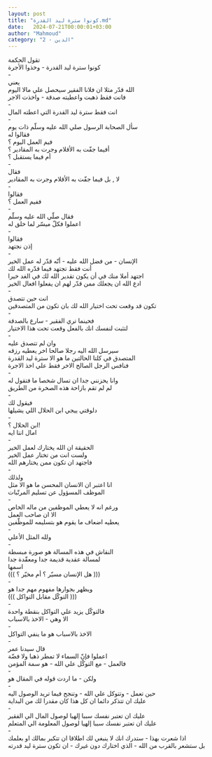 ```yaml
---
layout: post
title: "كونوا سترة ليد القدرة.md"
date:   2024-07-21T00:00:01+03:00
author: "Mahmoud"
category: "2 - الدين"
---
```

تقول الحكمة\
كونوا سترة ليد القدرة - وخذوا الأجرة\
-\
يعني\
الله قدّر مثلا ان فلانا الفقير سيحصل علي مالا
اليوم\
فانت فقط ذهبت واعطيته صدقة - واخذت الاجر\
-\
انت فقط سترة ليد القدرة التي اعطته المال\
-\
سأل الصحابة الرسول صلي الله عليه وسلّم ذات يوم\
فقالوا له\
فيم العمل اليوم ؟\
أفيما جفّت به الأقلام وجرت به المقادير ؟\
أم فيما يستقبل ؟\
-\
فقال\
لا , بل فيما جفّت به الأقلام وجرت به المقادير\
-\
فقالوا\
ففيم العمل ؟\
-\
فقال صلّي الله عليه وسلّم\
اعملوا فكلّ ميسّر لما خلق له\
-\
فقالوا\
إذن نجتهد\
-\
الإنسان - من فضل الله عليه - أنّه قدّر له عمل
الخير\
أنت فقط تجتهد فيما قدّره الله لك\
اجتهد أملا منك في أن يكون تقدير الله لك في الغد
خيرا\
ادع الله ان يجعلك ممن قدّر لهم ان يفعلوا افعال
الخير\
-\
انت حين تتصدق\
تكون قد وقعت تحت اختيار الله لك بان تكون من
المتصدقين\
-\
فحينما تري الفقير - سارع بالصدقة\
لتثبت لنفسك انك بالفعل وقعت تحت هذا الاختيار\
-\
وان لم تتصدق عليه\
سيرسل الله اليه رجلا صالحا اخر يعطيه رزقه\
المتصدق في كلتا الحالتين ما هو الا سترة ليد
القدرة\
فنافس الرجل الصالح الاخر فقط علي اخذ الاجرة\
-\
وانا يحزنني جدا ان تسال شخصا ما فتقول له\
لم لم تقم بازاحة هذه الصخرة من الطريق\
-\
فيقول لك\
دلوقتي ييجي ابن الحلال اللي يشيلها\
-\
ابن الحلال ؟!\
امال انتا ايه\
-\
الحقيقة ان الله يختارك لعمل الخير\
ولست انت من تختار عمل الخير\
فاجتهد ان تكون ممن يختارهم الله\
-\
ولذلك\
انا اعتبر ان الانسان المحسن ما هو الا مثل\
الموظف المسؤول عن تسليم المرتّبات\
-\
ورغم انه لا يعطي الموظفين من ماله الخاص\
الا ان صاحب العمل\
يعطيه اضعاف ما يقوم هو بتسليمه للموظّفين\
-\
ولله المثل الأعلي\
-\
النقاش في هذه المسالة هو صورة مبسطة\
لمسالة عقدية قديمة جدا ومعقّدة جدا\
اسمها\
((( هل الإنسان مسيّر ؟ أم مخيّر ؟ )))\
-\
ويظهر بجوارها مفهوم مهم جدا هو\
((( التوكّل مقابل التواكل )))\
-\
فالتوكّل يزيد علي التواكل بنقطة واحدة\
الا وهي - الاخذ بالاسباب\
-\
الاخذ بالاسباب هو ما ينفي التواكل\
-\
قال سيدنا عمر\
اعملوا فإنّ السماء لا تمطر ذهبا ولا فضّة\
فالعمل - مع التوكّل علي الله - هو سمة المؤمن\
-\
ولكن - ما اردت قوله في المقال هو\
-\
حين تعمل - وتتوكل علي الله - وتنجح فيما تريد الوصول
اليه\
عليك ان تتذكر دائما ان كل هذا كان مقدرا لك من
البداية\
-\
عليك ان تعتبر نفسك سببا إلهيا لوصول المال الي
الفقير\
عليك ان تعتبر نفسك سببا إلهيا لوصول المعلومة الي
المتعلم\
-\
اذا شعرت بهذا - ستدرك انك لا ينبغي لك اطلاقا ان تتكبر
بمالك او بعلمك\
بل ستشعر بالقرب من الله - الذي اختارك دون غيرك - ان تكون
سترة ليد قدرته

